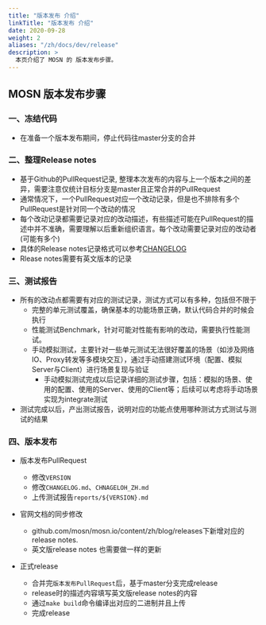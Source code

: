 ```yaml
---
title: "版本发布 介绍"
linkTitle: "版本发布 介绍"
date: 2020-09-28
weight: 2
aliases: "/zh/docs/dev/release"
description: >
  本页介绍了 MOSN 的 版本发布步骤。
---
```


## MOSN 版本发布步骤

###  一、冻结代码

+ 在准备一个版本发布期间，停止代码往master分支的合并

### 二、整理Release notes

+ 基于Github的PullRequest记录, 整理本次发布的内容与上一个版本之间的差异，需要注意仅统计目标分支是master且正常合并的PullRequest
+ 通常情况下，一个PullRequest对应一个改动记录，但是也不排除有多个PullRequest是针对同一个改动的情况
+ 每个改动记录都需要记录对应的改动描述，有些描述可能在PullRequest的描述中并不准确，需要理解以后重新组织语言。每个改动需要记录对应的改动者(可能有多个)
+ 具体的Release notes记录格式可以参考[CHANGELOG](https://github.com/mosn/mosn/blob/master/CHANGELOG_ZH.md)
+ Rlease notes需要有英文版本的记录

### 三、测试报告

+ 所有的改动点都需要有对应的测试记录，测试方式可以有多种，包括但不限于
  + 完整的单元测试覆盖，确保基本的功能场景正确，默认代码合并的时候会执行
  + 性能测试Benchmark，针对可能对性能有影响的改动，需要执行性能测试。
  + 手动模拟测试，主要针对一些单元测试无法很好覆盖的场景（如涉及网络IO、Proxy转发等多模块交互），通过手动搭建测试环境（配置、模拟Server与Client）进行场景复现与验证
    + 手动模拟测试完成以后记录详细的测试步骤，包括：模拟的场景、使用的配置、使用的Server、使用的Client等；后续可以考虑将手动场景实现为integrate测试
+ 测试完成以后，产出测试报告，说明对应的功能点使用哪种测试方式测试与测试的结果


### 四、版本发布

+ 版本发布PullRequest 
  + 修改`VERSION`
  + 修改`CHANGELOG.md`、`CHNAGELOH_ZH.md`
  + 上传测试报告`reports/${VERSION}.md`

+ 官网文档的同步修改
  + github.com/mosn/mosn.io/content/zh/blog/releases下新增对应的release notes.
  + 英文版release notes 也需要做一样的更新

+ 正式release
  + 合并完`版本发布PullRequest`后，基于master分支完成release
  + release时的描述内容填写英文版release notes的内容
  + 通过`make build`命令编译出对应的二进制并且上传
  + 完成release 

